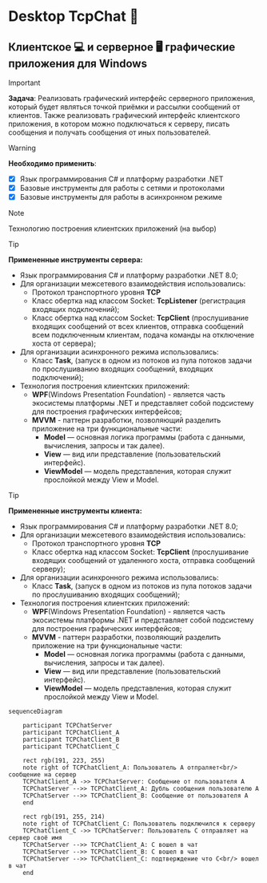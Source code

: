 # Desktop TcpChat :speech_balloon:
## Клиентское :computer: и серверное :desktop_computer:	графические приложения для Windows 
> [!IMPORTANT]
> **Задача**:
> Реализовать графический интерфейс серверного приложения, который будет являться точкой приёмки и рассылки сообщений от клиентов. Также 
> реализовать графический интерфейс клиентского приложения, в котором можно подключаться к серверу, писать сообщения и получать сообщения от
> иных пользователей.

> [!WARNING] 
> **Необходимо применить**:
> - [x] Язык программирования C# и платформу разработки .NET
> - [x] Базовые инструменты для работы с сетями и протоколами
> - [x] Базовые инструменты для работы в асинхронном режиме

>[!NOTE]
> Технологию построения клиентских приложений (на выбор)

>[!TIP]
> **Примененные инструменты сервера:**
> * Язык программирования C# и платформу разработки .NET 8.0;
> * Для организации межсетевого взаимодействия использовались:
>   +  Протокол транспортного уровня **TCP**
>   +  Класс обертка над классом Socket: **TcpListener** (регистрация входящих подключений);
>   +  Класс обертка над классом Socket: **TcpClient** (прослушивание входящих сообщений от всех клиентов, отправка сообщений всем подключенным клиентам, подача команды на отключение хоста от сервера);
> * Для организации асинхронного режима использовались: 
>   +  Класс **Task**, (запуск в одном из потоков из пула потоков задачи по прослушиванию входящих сообщений, входящих подключений);
> * Технология построения клиентских приложений:
>   +  **WPF**(Windows Presentation Foundation) - является часть экосистемы платформы .NET и представляет собой подсистему для построения графических интерфейсов;
>   +  **MVVM** - паттерн разработки, позволяющий разделить приложение на три функциональные части:
>       + **Model** — основная логика программы (работа с данными, вычисления, запросы и так далее).
>       + **View** — вид или представление (пользовательский интерфейс).
>       + **ViewModel** — модель представления, которая служит прослойкой между View и Model.

>[!TIP]
> **Примененные инструменты клиента:**
> * Язык программирования C# и платформу разработки .NET 8.0;
> * Для организации межсетевого взаимодействия использовались:
>   +  Протокол транспортного уровня **TCP**
>   +  Класс обертка над классом Socket: **TcpClient** (прослушивание входящих сообщений от удаленного хоста, отправка сообщений серверу);
> * Для организации асинхронного режима использовались: 
>   +  Класс **Task**, (запуск в одном из потоков из пула потоков задачи по прослушиванию входящих сообщений);
> * Технология построения клиентских приложений:
>   +  **WPF**(Windows Presentation Foundation) - является часть экосистемы платформы .NET и представляет собой подсистему для построения графических интерфейсов;
>   +  **MVVM** - паттерн разработки, позволяющий разделить приложение на три функциональные части:
>       + **Model** — основная логика программы (работа с данными, вычисления, запросы и так далее).
>       + **View** — вид или представление (пользовательский интерфейс).
>       + **ViewModel** — модель представления, которая служит прослойкой между View и Model.


```mermaid
sequenceDiagram

    participant TCPChatServer
    participant TCPChatClient_A
    participant TCPChatClient_B
    participant TCPChatClient_C

    rect rgb(191, 223, 255)
    note right of TCPChatClient_A: Пользователь А отпраляет<br/> сообщение на сервер
    TCPChatClient_A ->> TCPChatServer: Сообщение от пользователя A
    TCPChatServer -->> TCPChatClient_A: Дубль сообщения пользователю A
    TCPChatServer -->> TCPChatClient_B: Сообщение от пользователя A
    end

    rect rgb(191, 255, 214)
    note right of TCPChatClient_C: Пользователь подключился к серверу
    TCPChatClient_C ->> TCPChatServer: Пользователь С отправляет на сервер своё имя
    TCPChatServer -->> TCPChatClient_A: C вошел в чат
    TCPChatServer -->> TCPChatClient_B: C вошел в чат
    TCPChatServer -->> TCPChatClient_C: подтверждение что C<br/> вошел в чат
    end

    
   
```




